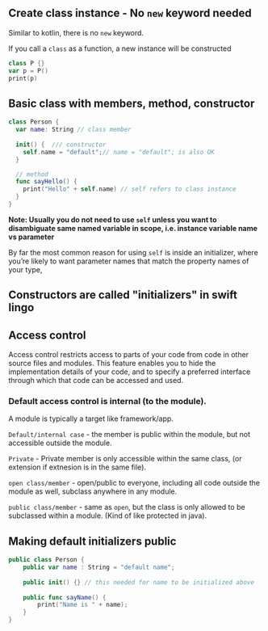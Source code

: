 
## Create class instance - No `new` keyword needed 

Similar to kotlin, there is no `new` keyword.

If you call a `class` as a function, a new instance will be constructed

```swift
class P {}
var p = P()
print(p)
```

## Basic class with members, method, constructor

```swift
class Person {
  var name: String // class member
  
  init() {  /// constructor
    self.name = "default";// name = "default"; is also OK
  }

  // method
  func sayHello() {
    print("Hello" + self.name) // self refers to class instance
  }
}
```


**Note: Usually you do not need to use `self` unless you want to disambiguate same named variable in scope, i.e. instance variable name vs parameter**

By far the most common reason for using `self` is inside an initializer,
 where you’re likely to want parameter names that match the property names of your type,


## Constructors are called "initializers" in swift lingo

## Access control

Access control restricts access to parts of your code from code in other source files and modules. This feature enables you to hide the implementation details of your code, and to specify a preferred interface through which that code can be accessed and used.

### Default access control is internal (to the module).

A module is typically a target like framework/app.

`Default/internal case` - the member is public within the module, but not accessible outside the module.

`Private` - Private member is only accessible within the same class, (or extension if extnesion is in the same file).

`open class/member` - open/public to everyone, including all code outside the module as well, subclass anywhere in any module.

`public class/member` - same as `open`, but the class is only allowed to be subclassed within a module. (Kind of like protected in java).

## Making default initializers public

```swift
public class Person {
    public var name : String = "default name";
    
    public init() {} // this needed for name to be initialized above
    
    public func sayName() {
        print("Name is " + name);
    }
}
```